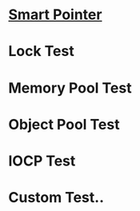 # [Smart Pointer](https://github.com/GHW0826/cpp_server/tree/main/explain/SmartPointer)
# Lock Test
# Memory Pool Test
# Object Pool Test
# IOCP Test

# Custom Test..
